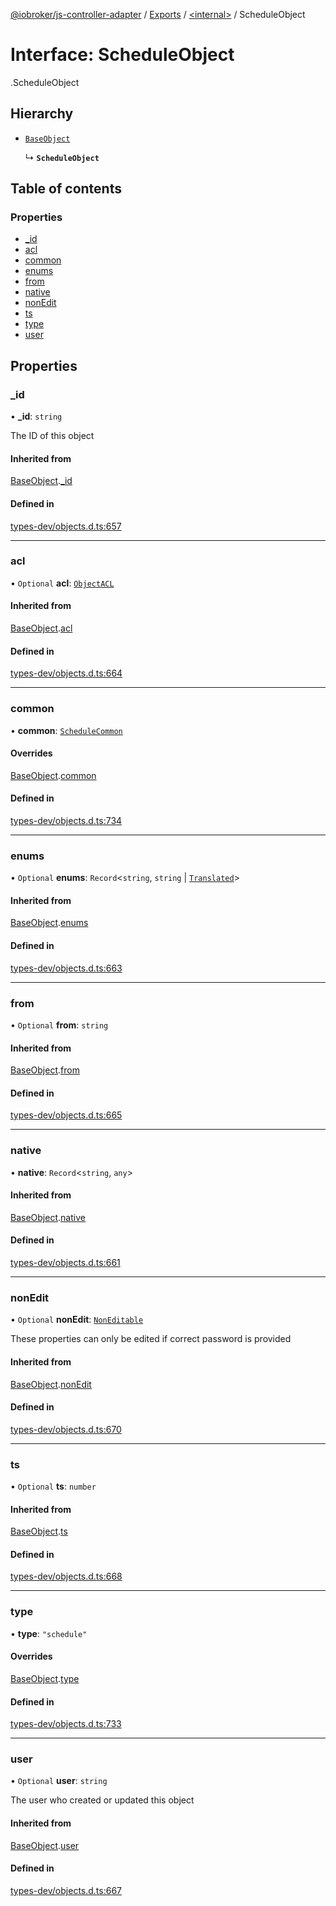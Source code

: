 [@iobroker/js-controller-adapter](../README.md) / [Exports](../modules.md) / [<internal\>](../modules/internal_.md) / ScheduleObject

# Interface: ScheduleObject

[<internal>](../modules/internal_.md).ScheduleObject

## Hierarchy

- [`BaseObject`](internal_.BaseObject.md)

  ↳ **`ScheduleObject`**

## Table of contents

### Properties

- [\_id](internal_.ScheduleObject.md#_id)
- [acl](internal_.ScheduleObject.md#acl)
- [common](internal_.ScheduleObject.md#common)
- [enums](internal_.ScheduleObject.md#enums)
- [from](internal_.ScheduleObject.md#from)
- [native](internal_.ScheduleObject.md#native)
- [nonEdit](internal_.ScheduleObject.md#nonedit)
- [ts](internal_.ScheduleObject.md#ts)
- [type](internal_.ScheduleObject.md#type)
- [user](internal_.ScheduleObject.md#user)

## Properties

### \_id

• **\_id**: `string`

The ID of this object

#### Inherited from

[BaseObject](internal_.BaseObject.md).[_id](internal_.BaseObject.md#_id)

#### Defined in

[types-dev/objects.d.ts:657](https://github.com/ioBroker/ioBroker.js-controller/blob/8aaeaa08/packages/types-dev/objects.d.ts#L657)

___

### acl

• `Optional` **acl**: [`ObjectACL`](internal_.ObjectACL.md)

#### Inherited from

[BaseObject](internal_.BaseObject.md).[acl](internal_.BaseObject.md#acl)

#### Defined in

[types-dev/objects.d.ts:664](https://github.com/ioBroker/ioBroker.js-controller/blob/8aaeaa08/packages/types-dev/objects.d.ts#L664)

___

### common

• **common**: [`ScheduleCommon`](internal_.ScheduleCommon.md)

#### Overrides

[BaseObject](internal_.BaseObject.md).[common](internal_.BaseObject.md#common)

#### Defined in

[types-dev/objects.d.ts:734](https://github.com/ioBroker/ioBroker.js-controller/blob/8aaeaa08/packages/types-dev/objects.d.ts#L734)

___

### enums

• `Optional` **enums**: `Record`<`string`, `string` \| [`Translated`](../modules/internal_.md#translated)\>

#### Inherited from

[BaseObject](internal_.BaseObject.md).[enums](internal_.BaseObject.md#enums)

#### Defined in

[types-dev/objects.d.ts:663](https://github.com/ioBroker/ioBroker.js-controller/blob/8aaeaa08/packages/types-dev/objects.d.ts#L663)

___

### from

• `Optional` **from**: `string`

#### Inherited from

[BaseObject](internal_.BaseObject.md).[from](internal_.BaseObject.md#from)

#### Defined in

[types-dev/objects.d.ts:665](https://github.com/ioBroker/ioBroker.js-controller/blob/8aaeaa08/packages/types-dev/objects.d.ts#L665)

___

### native

• **native**: `Record`<`string`, `any`\>

#### Inherited from

[BaseObject](internal_.BaseObject.md).[native](internal_.BaseObject.md#native)

#### Defined in

[types-dev/objects.d.ts:661](https://github.com/ioBroker/ioBroker.js-controller/blob/8aaeaa08/packages/types-dev/objects.d.ts#L661)

___

### nonEdit

• `Optional` **nonEdit**: [`NonEditable`](internal_.NonEditable.md)

These properties can only be edited if correct password is provided

#### Inherited from

[BaseObject](internal_.BaseObject.md).[nonEdit](internal_.BaseObject.md#nonedit)

#### Defined in

[types-dev/objects.d.ts:670](https://github.com/ioBroker/ioBroker.js-controller/blob/8aaeaa08/packages/types-dev/objects.d.ts#L670)

___

### ts

• `Optional` **ts**: `number`

#### Inherited from

[BaseObject](internal_.BaseObject.md).[ts](internal_.BaseObject.md#ts)

#### Defined in

[types-dev/objects.d.ts:668](https://github.com/ioBroker/ioBroker.js-controller/blob/8aaeaa08/packages/types-dev/objects.d.ts#L668)

___

### type

• **type**: ``"schedule"``

#### Overrides

[BaseObject](internal_.BaseObject.md).[type](internal_.BaseObject.md#type)

#### Defined in

[types-dev/objects.d.ts:733](https://github.com/ioBroker/ioBroker.js-controller/blob/8aaeaa08/packages/types-dev/objects.d.ts#L733)

___

### user

• `Optional` **user**: `string`

The user who created or updated this object

#### Inherited from

[BaseObject](internal_.BaseObject.md).[user](internal_.BaseObject.md#user)

#### Defined in

[types-dev/objects.d.ts:667](https://github.com/ioBroker/ioBroker.js-controller/blob/8aaeaa08/packages/types-dev/objects.d.ts#L667)
